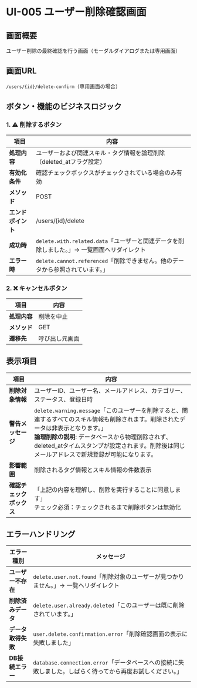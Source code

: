 # UI-005 ユーザー削除確認画面

## 画面概要
ユーザー削除の最終確認を行う画面（モーダルダイアログまたは専用画面）


## 画面URL
`/users/{id}/delete-confirm`（専用画面の場合）

## ボタン・機能のビジネスロジック

### 1. ⚠️ 削除するボタン
| 項目 | 内容 |
|------|------|
| **処理内容** | ユーザーおよび関連スキル・タグ情報を論理削除（deleted_atフラグ設定） |
| **有効化条件** | 確認チェックボックスがチェックされている場合のみ有効 |
| **メソッド** | POST |
| **エンドポイント** | /users/{id}/delete |
| **成功時** | `delete.with.related.data`「ユーザーと関連データを削除しました。」→ 一覧画面へリダイレクト |
| **エラー時** | `delete.cannot.referenced`「削除できません。他のデータから参照されています。」 |

### 2. ❌ キャンセルボタン
| 項目 | 内容 |
|------|------|
| **処理内容** | 削除を中止 |
| **メソッド** | GET |
| **遷移先** | 呼び出し元画面 |

## 表示項目

| 項目 | 内容 |
|------|------|
| **削除対象情報** | ユーザーID、ユーザー名、メールアドレス、カテゴリー、ステータス、登録日時 |
| **警告メッセージ** | `delete.warning.message`「このユーザーを削除すると、関連するすべてのスキル情報も削除されます。削除されたデータは非表示となります。」<br>**論理削除の説明**: データベースから物理削除されず、deleted_atタイムスタンプが設定されます。削除後は同じメールアドレスで新規登録が可能になります。 |
| **影響範囲** | 削除されるタグ情報とスキル情報の件数表示 |
| **確認チェックボックス** | 「上記の内容を理解し、削除を実行することに同意します」<br>チェック必須：チェックされるまで削除ボタンは無効化 |

## エラーハンドリング

| エラー種別 | メッセージ |
|------------|-----------|
| **ユーザー不存在** | `delete.user.not.found`「削除対象のユーザーが見つかりません。」→ 一覧へリダイレクト |
| **削除済みデータ** | `delete.user.already.deleted`「このユーザーは既に削除されています。」 |
| **データ取得失敗** | `user.delete.confirmation.error`「削除確認画面の表示に失敗しました」 |
| **DB接続エラー** | `database.connection.error`「データベースへの接続に失敗しました。しばらく待ってから再度お試しください。」 |